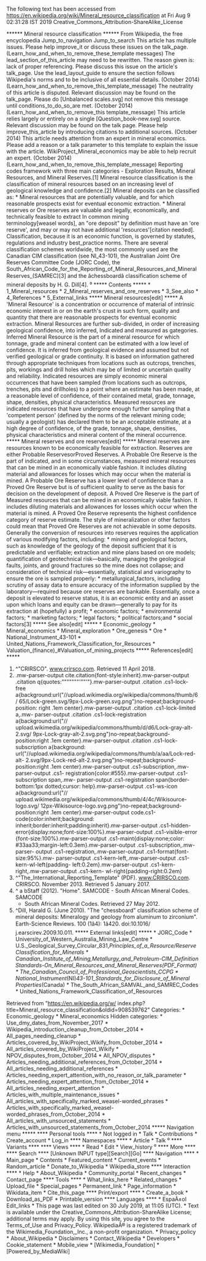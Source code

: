 The following text has been accessed from https://en.wikipedia.org/wiki/Mineral_resource_classification at Fri Aug 9 02:31:28 IST 2019
Creative_Commons_Attribution-ShareAlike_License





















****** Mineral resource classification ******
From Wikipedia, the free encyclopedia
Jump_to_navigation Jump_to_search
 This article has multiple issues. Please help improve_it or discuss these
 issues on the talk_page. (Learn_how_and_when_to_remove_these_template
 messages)
  The lead_section_of_this_article may need to be rewritten. The reason given
  is: lack of proper referencing. Please discuss this issue on the article's
  talk_page. Use the lead_layout_guide to ensure the section follows
  Wikipedia's norms and to be inclusive of all essential details. (October
  2014)(Learn_how_and_when_to_remove_this_template_message)
                         The neutrality of this article is disputed. Relevant
                         discussion may be found on the talk_page. Please do
 [Unbalanced scales.svg] not remove this message until conditions_to_do_so_are
                         met. (October 2014)(Learn_how_and_when_to_remove_this
                         template_message)
                         This article relies largely or entirely on a single
 [Question_book-new.svg] source. Relevant discussion may be found on the talk
                         page. Please help improve_this_article by introducing
                         citations to additional sources. (October 2014)
  This article needs attention from an expert in mineral economics. Please add
  a reason or a talk parameter to this template to explain the issue with the
  article. WikiProject_Mineral_economics may be able to help recruit an expert.
  (October 2014)
 (Learn_how_and_when_to_remove_this_template_message)
Reporting codes framework with three main categories - Exploration Results,
Mineral Resources, and Mineral Reserves.[1]
Mineral resource classification is the classification of mineral resources
based on an increasing level of geological knowledge and confidence.[2] Mineral
deposits can be classified as:
    * Mineral resources that are potentially valuable, and for which reasonable
      prospects exist for eventual economic extraction.
    * Mineral reserves or Ore reserves are valuable and legally, economically,
      and technically feasible to extract
In common mining terminology[weasel words], an "ore deposit" by definition must
have an 'ore reserve', and may or may not have additional 'resources'[citation
needed].
Classification, because it is an economic function, is governed by statutes,
regulations and industry best_practice norms. There are several classification
schemes worldwide, the most commonly used are the Canadian CIM classification
(see NI_43-101), the Australian Joint Ore Reserves Committee Code (JORC Code),
the South_African_Code_for_the_Reporting_of_Mineral_Resources_and_Mineral
Reserves_(SAMREC)[3] and the âchessboardâ classification scheme of mineral
deposits by H. G. Dill[4].
⁰
***** Contents *****
    * 1_Mineral_resources
    * 2_Mineral_reserves_and_ore_reserves
    * 3_See_also
    * 4_References
    * 5_External_links
***** Mineral resources[edit] *****
A 'Mineral Resource' is a concentration or occurrence of material of intrinsic
economic interest in or on the earth's crust in such form, quality and quantity
that there are reasonable prospects for eventual economic extraction. Mineral
Resources are further sub-divided, in order of increasing geological
confidence, into inferred, Indicated and measured as gategories.
Inferred Mineral Resource is the part of a mineral resource for which tonnage,
grade and mineral content can be estimated with a low level of confidence. It
is inferred from geological evidence and assumed but not verified geological or
grade continuity. It is based on information gathered through appropriate
techniques from locations such as outcrops, trenches, pits, workings and drill
holes which may be of limited or uncertain quality and reliability.
Indicated resources are simply economic mineral occurrences that have been
sampled (from locations such as outcrops, trenches, pits and drillholes) to a
point where an estimate has been made, at a reasonable level of confidence, of
their contained metal, grade, tonnage, shape, densities, physical
characteristics.
Measured resources are indicated resources that have undergone enough further
sampling that a 'competent person' (defined by the norms of the relevant mining
code; usually a geologist) has declared them to be an acceptable estimate, at a
high degree of confidence, of the grade, tonnage, shape, densities, physical
characteristics and mineral content of the mineral occurrence.
***** Mineral reserves and ore reserves[edit] *****
Mineral reserves are resources known to be economically feasible for
extraction. Reserves are either Probable ReservesorProved Reserves.
A Probable Ore Reserve is the part of indicated, and in some circumstances,
measured mineral resources that can be mined in an economically viable fashion.
It includes diluting material and allowances for losses which may occur when
the material is mined. A Probable Ore Reserve has a lower level of confidence
than a Proved Ore Reserve but is of sufficient quality to serve as the basis
for decision on the development of deposit.
A Proved Ore Reserve is the part of Measured resources that can be mined in an
economically viable fashion. It includes diluting materials and allowances for
losses which occur when the material is mined.
A Proved Ore Reserve represents the highest confidence category of reserve
estimate. The style of mineralization or other factors could mean that Proved
Ore Reserves are not achievable in some deposits.
Generally the conversion of resources into reserves requires the application of
various modifying factors, including:
    * mining and geological factors, such as knowledge of the geology of the
      deposit sufficient that it is predictable and verifiable; extraction and
      mine plans based on ore models; quantification of geotechnical
      risk—basically, managing the geological faults, joints, and ground
      fractures so the mine does not collapse; and consideration of technical
      risk—essentially, statistical and variography to ensure the ore is
      sampled properly:
    * metallurgical_factors, including scrutiny of assay data to ensure
      accuracy of the information supplied by the laboratory—required because
      ore reserves are bankable. Essentially, once a deposit is elevated to
      reserve status, it is an economic entity and an asset upon which loans
      and equity can be drawn—generally to pay for its extraction at
      (hopefully) a profit;
    * economic factors;
    * environmental factors;
    * marketing factors;
    * legal factors;
    * political factors;and
    * social factors[3]
***** See also[edit] *****
    * Economic_geology
    * Mineral_economics
    * Mineral_exploration
    * Ore_genesis
    * Ore
    * National_Instrument_43-101
    * United_Nations_Framework_Classification_for_Resources
    * Valuation_(finance)_#Valuation_of_mining_projects
***** References[edit] *****
   1. ^"CRIRSCO". www.crirsco.com. Retrieved 11 April 2018.
   2. .mw-parser-output cite.citation{font-style:inherit}.mw-parser-output
      .citation q{quotes:"\"""\"""'""'"}.mw-parser-output .citation .cs1-lock-
      free a{background:url("//upload.wikimedia.org/wikipedia/commons/thumb/6/
      65/Lock-green.svg/9px-Lock-green.svg.png")no-repeat;background-position:
      right .1em center}.mw-parser-output .citation .cs1-lock-limited a,.mw-
      parser-output .citation .cs1-lock-registration a{background:url("//
      upload.wikimedia.org/wikipedia/commons/thumb/d/d6/Lock-gray-alt-2.svg/
      9px-Lock-gray-alt-2.svg.png")no-repeat;background-position:right .1em
      center}.mw-parser-output .citation .cs1-lock-subscription a{background:
      url("//upload.wikimedia.org/wikipedia/commons/thumb/a/aa/Lock-red-alt-
      2.svg/9px-Lock-red-alt-2.svg.png")no-repeat;background-position:right
      .1em center}.mw-parser-output .cs1-subscription,.mw-parser-output .cs1-
      registration{color:#555}.mw-parser-output .cs1-subscription span,.mw-
      parser-output .cs1-registration span{border-bottom:1px dotted;cursor:
      help}.mw-parser-output .cs1-ws-icon a{background:url("//
      upload.wikimedia.org/wikipedia/commons/thumb/4/4c/Wikisource-logo.svg/
      12px-Wikisource-logo.svg.png")no-repeat;background-position:right .1em
      center}.mw-parser-output code.cs1-code{color:inherit;background:
      inherit;border:inherit;padding:inherit}.mw-parser-output .cs1-hidden-
      error{display:none;font-size:100%}.mw-parser-output .cs1-visible-error
      {font-size:100%}.mw-parser-output .cs1-maint{display:none;color:
      #33aa33;margin-left:0.3em}.mw-parser-output .cs1-subscription,.mw-parser-
      output .cs1-registration,.mw-parser-output .cs1-format{font-size:95%}.mw-
      parser-output .cs1-kern-left,.mw-parser-output .cs1-kern-wl-left{padding-
      left:0.2em}.mw-parser-output .cs1-kern-right,.mw-parser-output .cs1-kern-
      wl-right{padding-right:0.2em}
   3. ^"The_International_Reporting_Template" (PDF). www.CRIRSCO.com. CRIRSCO.
      November 2013. Retrieved 5 January 2017.
   4. ^ a bStaff (2012). "Home". SAMCODE - South African Mineral Codes. SAMCODE
      - South African Mineral Codes. Retrieved 27 May 2012.
   5. ^Dill, Harald G. (June 2010). "The "chessboard" classification scheme of
      mineral deposits: Mineralogy and geology from aluminum to zirconium".
      Earth-Science Reviews. 100 (1â4): 1â420. doi:10.1016/
      j.earscirev.2009.10.011.
***** External links[edit] *****
    * JORC_Code
    * University_of_Western_Australia_Mining_Law_Centre
    * U.S._Geological_Survey_Circular_831,_Principles_of_a_Resource/Reserve
      Classification_for_Minerals
    * Canadian_Institute_of_Mining,_Metallurgy_and_Petroleum_-_CIM_Definition
      Standards_-_On_Mineral_Resources_and_Mineral_Reserves_(PDF_Format)
    * The_Canadian_Council_of_Professional_Geoscientists_CCPG
    * National_Instrument_(NI)_43-101_Standards_for_Disclosure_of_Mineral
      Properties_(Canada)
    * The_South_African_SAMVAL_and_SAMREC_Codes
    * United_Nations_Framework_Classification_of_Resources

Retrieved from "https://en.wikipedia.org/w/
index.php?title=Mineral_resource_classification&oldid=908539762"
Categories:
    * Economic_geology
    * Mineral_economics
Hidden categories:
    * Use_dmy_dates_from_November_2017
    * Wikipedia_introduction_cleanup_from_October_2014
    * All_pages_needing_cleanup
    * Articles_covered_by_WikiProject_Wikify_from_October_2014
    * All_articles_covered_by_WikiProject_Wikify
    * NPOV_disputes_from_October_2014
    * All_NPOV_disputes
    * Articles_needing_additional_references_from_October_2014
    * All_articles_needing_additional_references
    * Articles_needing_expert_attention_with_no_reason_or_talk_parameter
    * Articles_needing_expert_attention_from_October_2014
    * All_articles_needing_expert_attention
    * Articles_with_multiple_maintenance_issues
    * All_articles_with_specifically_marked_weasel-worded_phrases
    * Articles_with_specifically_marked_weasel-worded_phrases_from_October_2014
    * All_articles_with_unsourced_statements
    * Articles_with_unsourced_statements_from_October_2014
***** Navigation menu *****
**** Personal tools ****
    * Not logged in
    * Talk
    * Contributions
    * Create_account
    * Log_in
**** Namespaces ****
    * Article
    * Talk
⁰
**** Variants ****
**** Views ****
    * Read
    * Edit
    * View_history
⁰
**** More ****
**** Search ****
[Unknown INPUT type][Search][Go]
**** Navigation ****
    * Main_page
    * Contents
    * Featured_content
    * Current_events
    * Random_article
    * Donate_to_Wikipedia
    * Wikipedia_store
**** Interaction ****
    * Help
    * About_Wikipedia
    * Community_portal
    * Recent_changes
    * Contact_page
**** Tools ****
    * What_links_here
    * Related_changes
    * Upload_file
    * Special_pages
    * Permanent_link
    * Page_information
    * Wikidata_item
    * Cite_this_page
**** Print/export ****
    * Create_a_book
    * Download_as_PDF
    * Printable_version
**** Languages ****
    * EspaÃ±ol
Edit_links
    * This page was last edited on 30 July 2019, at 11:05 (UTC).
    * Text is available under the Creative_Commons_Attribution-ShareAlike
      License; additional terms may apply. By using this site, you agree to the
      Terms_of_Use and Privacy_Policy. WikipediaÂ® is a registered trademark of
      the Wikimedia_Foundation,_Inc., a non-profit organization.
    * Privacy_policy
    * About_Wikipedia
    * Disclaimers
    * Contact_Wikipedia
    * Developers
    * Cookie_statement
    * Mobile_view
    * [Wikimedia_Foundation]
    * [Powered_by_MediaWiki]

